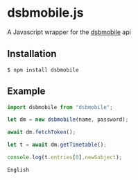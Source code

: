 # dsbmobile.js

A Javascript wrapper for the [dsbmobile](https://dsbmobile.de) api

## Installation

```
$ npm install dsbmobile
```

## Example

```js
import dsbmobile from "dsbmobile";

let dm = new dsbmobile(name, password);

await dm.fetchToken();

let t = await dm.getTimetable();

console.log(t.entries[0].newSubject);
```

```
English
```
